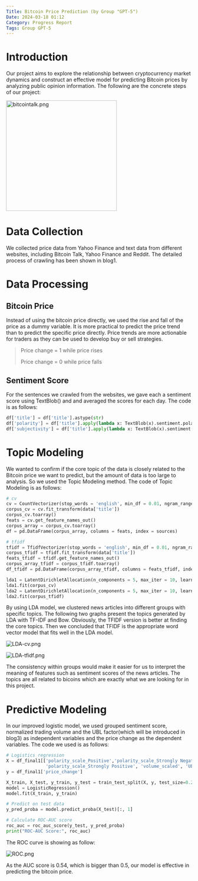 ```yaml
---
Title: Bitcoin Price Prediction (by Group "GPT-5")
Date: 2024-03-18 01:12
Category: Progress Report
Tags: Group GPT-5
---
```



# Introduction

Our project aims to explore the relationship between cryptocurrency market dynamics and construct an effective model for predicting Bitcoin prices by analyzing public opinion information. The following are the concrete steps of our project:

<img src="https://s2.loli.net/2024/03/19/bRyaWvc1TAzIJil.png" alt="bitcointalk.png" width="300" >

# Data Collection
We collected price data from Yahoo Finance and text data from different websites, including Bitcoin Talk, Yahoo Finance and Reddit. The detailed process of crawling has been shown in blog1.

# Data Processing

## Bitcoin Price
Instead of using the bitcoin price directly, we used the rise and fall of the price as a dummy variable. It is more practical to predict the price trend than to predict the specific price directly. Price trends are more actionable for traders as they can be used to develop buy or sell strategies.
>Price change = 1 while price rises
>
>Price change = 0 while price falls

## Sentiment Score
For the sentences we crawled from the websites, we gave each a sentiment score using TextBlob() and and averaged the scores for each day. The code is as follows:

```python
df['title'] = df['title'].astype(str)
df['polarity'] = df['title'].apply(lambda x: TextBlob(x).sentiment.polarity)
df['subjectivity'] = df['title'].apply(lambda x: TextBlob(x).sentiment.subjectivity)
```

# Topic Modeling

We wanted to confirm if the core topic of the data is closely related to the Bitcoin price we want to predict, but the amount of data is
 too large to analysis. So we used the Topic Modeling method. The code of Topic Modeling is as follows:

```python
# cv
cv = CountVectorizer(stop_words = 'english', min_df = 0.01, ngram_range = (1,2))
corpus_cv = cv.fit_transform(data['title'])
corpus_cv.toarray()
feats = cv.get_feature_names_out()
corpus_array = corpus_cv.toarray()
df = pd.DataFrame(corpus_array, columns = feats, index = sources)

# tfidf
tfidf = TfidfVectorizer(stop_words = 'english', min_df = 0.01, ngram_range = (1,2))
corpus_tfidf = tfidf.fit_transform(data['title'])
feats_tfidf = tfidf.get_feature_names_out()
corpus_array_tfidf = corpus_tfidf.toarray()
df_tfidf = pd.DataFrame(corpus_array_tfidf, columns = feats_tfidf, index = sources)

lda1 = LatentDirichletAllocation(n_components = 5, max_iter = 10, learning_method = 'online', learning_offset = 50., n_jobs=6,random_state = 2)
lda1.fit(corpus_cv)
lda2 = LatentDirichletAllocation(n_components = 5, max_iter = 10, learning_method = 'online', learning_offset = 50.,n_jobs=6, random_state = 2)
lda2.fit(corpus_tfidf)
```

By using LDA model, we clustered news articles into different groups with specific topics. The following two graphs present the topics generated by LDA with TF-IDF and Bow. Obviously, the TFIDF version is better at finding the core topics. Then we concluded that TFIDF is the appropriate word vector model that fits well in the LDA model. 

![LDA-cv.png](https://s2.loli.net/2024/03/17/o2l9kgfcZhFTneN.png)


![LDA-tfidf.png](https://s2.loli.net/2024/03/17/KA3fFsq6xVGO4Ct.png)

The consistency within groups would make it easier for us to interpret the meaning of features such as sentiment scores of the news articles. The topics are all related to bicoins which are exactly what we are looking for in this project.

# Predictive Modeling

In our improved logistic model, we used grouped sentiment score, normalized trading volume and the UBL factor(which will be introduced in blog3) as independent variables and the price change as the dependent variables. The code we used is as follows:

```python
# Logistics regression
X = df_final1[['polarity_scale_Positive','polarity_scale_Strongly Negative', 
               'polarity_scale_Strongly Positive', 'volume_scaled', 'UBL']]  
y = df_final1['price_change'] 

X_train, X_test, y_train, y_test = train_test_split(X, y, test_size=0.2, random_state=42)
model = LogisticRegression()
model.fit(X_train, y_train)

# Predict on test data
y_pred_proba = model.predict_proba(X_test)[:, 1]

# Calculate ROC-AUC score
roc_auc = roc_auc_score(y_test, y_pred_proba)
print("ROC-AUC Score:", roc_auc)
```

The ROC curve is showing as follow:

![ROC.png](https://s2.loli.net/2024/03/17/u5AMokFvGcjaL8f.png)


As the AUC score is 0.54, which is bigger than 0.5, our model is effective in predicting the bitcoin price. 



